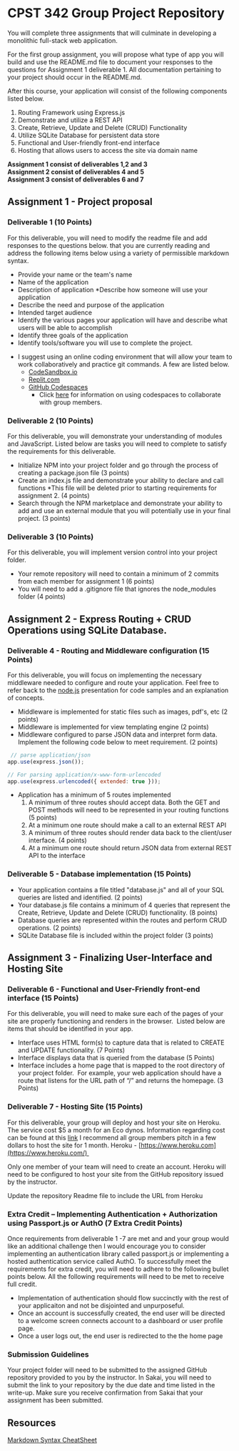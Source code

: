 # CPST 342 Group Project Repository 

You will complete three assignments that will culminate in developing a monolithic full-stack web application. 

For the first group assignment, you will propose what type of app you will build and use the README.md file to document your responses to the questions for Assignment 1 deliverable 1.  All documentation pertaining to your project should occur in the README.md. 

After this course, your application will consist of the following components listed below.

1. Routing Framework using Express.js
2. Demonstrate and utilize a REST API
3. Create, Retrieve, Update and Delete (CRUD) Functionality
4. Utilize SQLite Database for persistent data store
5. Functional and User-friendly front-end interface
6. Hosting that allows users to access the site via domain name

**Assignment 1 consist of deliverables 1,2 and 3** <br>
**Assignment 2 consist of deliverables  4 and 5** <br>
**Assignment 3 consist of deliverables 6 and 7** <br>


## Assignment 1  - Project proposal
### Deliverable 1 (10 Points)
For this deliverable, you will need to modify the readme file and add responses to the questions below. that you are currently reading and address the following items below using a variety of permissible markdown syntax.

- Provide your name or the team's name
- Name of the application
- Description of application *Describe how someone will use your application
- Describe the need and purpose of the application
- Intended target audience
- Identify the various pages your application will have and describe what users will be able to accomplish
- Identify three goals of the application
- Identify tools/software you will use to complete the project. 
* I suggest using an online coding environment that will allow your team to work collaboratively and practice git commands.  A few are listed below.
   - [CodeSandbox.io](https://codesandbox.io/)
   - [Replit.com](https://replit.com/)
   - [GitHub Codespaces](https://github.com/features/codespaces)
     - Click [here](https://docs.github.com/en/codespaces/developing-in-a-codespace/working-collaboratively-in-a-codespace) for information on using codespaces to collaborate with group members. 

### Deliverable 2 (10 Points)
For this deliverable, you will demonstrate your understanding of modules and JavaScript.  Listed below are tasks you will need to complete to satisfy the requirements for this deliverable.
- Initialize NPM into your project folder and go through the process of creating a package.json file (3 points)
- Create an index.js file and demonstrate your ability to declare and call functions *This file will be deleted prior to starting requirements for assignment 2. (4 points)
- Search through the NPM marketplace and demonstrate your ability to add and use an external module that you will potentially use in your final project. (3 points)

### Deliverable 3 (10 Points)
For this deliverable, you will implement version control into your project folder.
- Your remote repository will need to contain a minimum of 2 commits from each member for assignment 1 (6 points)
- You will need to add a .gitignore file that ignores the node_modules folder (4 points)


## Assignment 2 - Express Routing + CRUD Operations using SQLite Database.

### Deliverable 4 - Routing and Middleware configuration (15 Points)
For this deliverable, you will focus on implementing the necessary middleware needed to configure and route your application. Feel free to refer back to the [node.js](https://instructorc.github.io/site/slides/logic/nodejs.html) presentation for code samples and an explanation of concepts.
- Middleware is implemented for static files such as images, pdf's, etc (2 points)
- Middleware is implemented for view templating engine (2 points)
- Middleware configured to parse JSON data and interpret form data.  Implement the following code below to meet requirement. (2 points)
``` javascript
 // parse application/json
app.use(express.json());

// For parsing application/x-www-form-urlencoded
app.use(express.urlencoded({ extended: true }));
```

- Application has a minimum of 5 routes implemented 
  1.  A minimum of three routes should accept data. Both the GET and POST methods will need to be represented in your routing functions (5 points)
     1. At a minimum one route should make a call to an external REST API
  2.  A minimum of three routes should render data back to the client/user interface. (4 points)
     1. At a minimum one route should return JSON data from external REST API to the interface
 
 

### Deliverable 5 - Database implementation (15 Points)
- Your application contains a file titled "database.js" and all of your SQL queries are listed and identified. (2 points)
- Your database.js file contains a minimum of 4 queries that represent the Create, Retrieve, Update and Delete (CRUD) functionality. (8 points)
- Database queries are represented within the routes and perform CRUD operations. (2 points)
- SQLite Database file is included within the project folder  (3 points)

## Assignment 3 - Finalizing User-Interface and Hosting Site

### Deliverable 6 - Functional and User-Friendly front-end interface (15 Points)

For this deliverable, you will need to make sure each of the pages of your site are properly functioning and renders in the browser.  Listed below are items that should be identified in your app. 

- Interface uses HTML form(s) to capture data that is related to CREATE and UPDATE functionality. (7 Points)
- Interface displays data that is queried from the database (5 Points)
- Interface includes a home page that is mapped to the root directory of your project folder.  For example, your web application should have a route that listens for the URL path of “/” and returns the homepage. (3 Points)

### Deliverable 7 - Hosting Site (15 Points)

For this deliverable, your group will deploy and host your site on Heroku.  The service cost $5 a month for an Eco dynos.  Information regarding cost can be found at this [link](https://www.heroku.com/pricing#containers) 
I recommend all group members pitch in a few dollars to host the site for 1 month.
Heroku - [https://www.heroku.com](https://www.heroku.com/)  

Only one member of your team will need to create an account. 
Heroku will need to be configured to host your site from the GitHub repository issued by the instructor. 

Update the repository Readme file to include the URL from Heroku


### Extra Credit – Implementing Authentication + Authorization using Passport.js or AuthO (7 Extra Credit Points)

Once requirements from deliverable 1 -7 are met and and your group would like an additional challenge then I would encourage you to consider implementing an authentication library called passport.js or implementing a hosted authentication service called AuthO. To successfully meet the requirements for extra credit, you will need to adhere to the following bullet points below. All the following requirements will need to be met to receive full credit. 

- Implementation of authentication should flow succinctly with the rest of your applicaiton and not be disjointed and unpurposeful.
- Once an account is successfully created, the end user will be directed to a welcome screen connects account to a dashboard or user profile page.
- Once a user logs out, the end user is redirected to the the home page
  
### Submission Guidelines
Your project folder will need to be submitted to the assigned GitHub repository provided to you by the instructor. In Sakai, you will need to submit the link to your repository by the due date and time listed in the write-up. Make sure you receive confirmation from Sakai that your assignment has been submitted.

## Resources
[Markdown Syntax CheatSheet](https://enterprise.github.com/downloads/en/markdown-cheatsheet.pdf)
